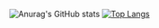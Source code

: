 ![Anurag's GitHub stats](https://github-readme-stats.vercel.app/api?username=Colin3191&show_icons=true&theme=radical)
[![Top Langs](https://github-readme-stats.vercel.app/api/top-langs/?username=Colin3191&layout=compact)](https://github.com/anuraghazra/github-readme-stats)

